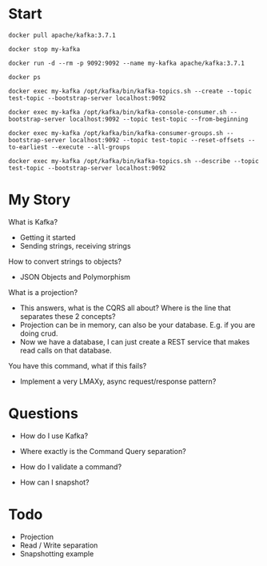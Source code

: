 
# Start

```
docker pull apache/kafka:3.7.1

docker stop my-kafka

docker run -d --rm -p 9092:9092 --name my-kafka apache/kafka:3.7.1

docker ps

docker exec my-kafka /opt/kafka/bin/kafka-topics.sh --create --topic test-topic --bootstrap-server localhost:9092

docker exec my-kafka /opt/kafka/bin/kafka-console-consumer.sh --bootstrap-server localhost:9092 --topic test-topic --from-beginning

docker exec my-kafka /opt/kafka/bin/kafka-consumer-groups.sh --bootstrap-server localhost:9092 --topic test-topic --reset-offsets --to-earliest --execute --all-groups

docker exec my-kafka /opt/kafka/bin/kafka-topics.sh --describe --topic test-topic --bootstrap-server localhost:9092
```

# My Story

What is Kafka?
- Getting it started
- Sending strings, receiving strings

How to convert strings to objects?
- JSON Objects and Polymorphism 

What is a projection?
- This answers, what is the CQRS all about? Where is the line that separates these 2 concepts?
- Projection can be in memory, can also be your database. E.g. if you are doing crud.
- Now we have a database, I can just create a REST service that makes read calls on that database.

You have this command, what if this fails?
- Implement a very LMAXy, async request/response pattern?





# Questions

- How do I use Kafka?

- Where exactly is the Command Query separation?

- How do I validate a command?

- How can I snapshot?

# Todo

- Projection
- Read / Write separation
- Snapshotting example